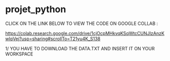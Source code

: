 # projet_python


CLICK ON THE LINK BELOW TO VIEW THE CODE ON GOOGLE COLLAB : 

https://colab.research.google.com/drive/1cjOcpMHkvqKSqWtcCUNJIzAnzKwlqVej?usp=sharing#scrollTo=T21yu4K_S138


1/ YOU HAVE TO DOWNLOAD THE DATA.TXT AND INSERT IT ON YOUR WORKSPACE 

